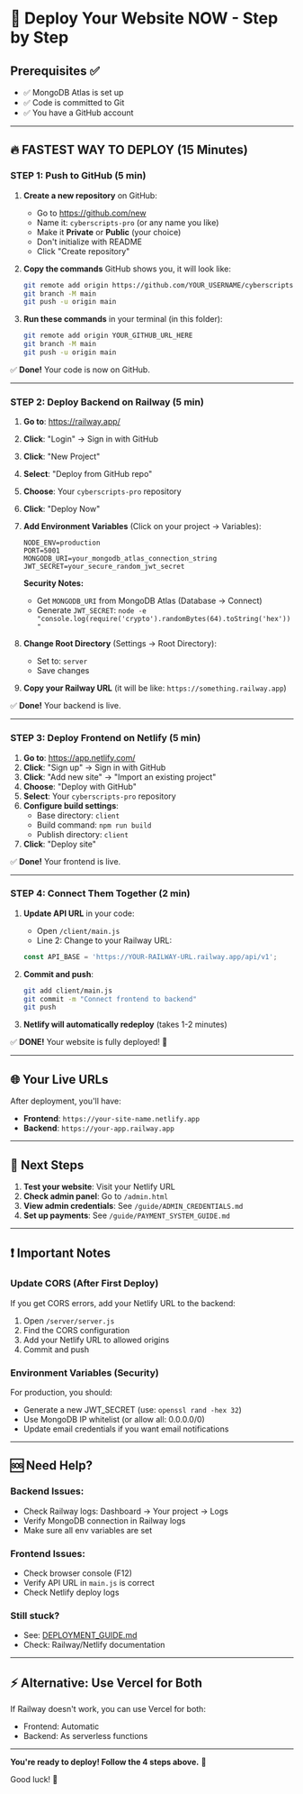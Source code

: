# 🎯 Deploy Your Website NOW - Step by Step

## Prerequisites ✅
- ✅ MongoDB Atlas is set up
- ✅ Code is committed to Git
- ✅ You have a GitHub account

---

## 🔥 FASTEST WAY TO DEPLOY (15 Minutes)

### STEP 1: Push to GitHub (5 min)

1. **Create a new repository** on GitHub:
   - Go to https://github.com/new
   - Name it: `cyberscripts-pro` (or any name you like)
   - Make it **Private** or **Public** (your choice)
   - Don't initialize with README
   - Click "Create repository"

2. **Copy the commands** GitHub shows you, it will look like:
   ```bash
   git remote add origin https://github.com/YOUR_USERNAME/cyberscripts-pro.git
   git branch -M main
   git push -u origin main
   ```

3. **Run these commands** in your terminal (in this folder):
   ```bash
   git remote add origin YOUR_GITHUB_URL_HERE
   git branch -M main
   git push -u origin main
   ```

✅ **Done!** Your code is now on GitHub.

---

### STEP 2: Deploy Backend on Railway (5 min)

1. **Go to**: https://railway.app/
2. **Click**: "Login" → Sign in with GitHub
3. **Click**: "New Project"
4. **Select**: "Deploy from GitHub repo"
5. **Choose**: Your `cyberscripts-pro` repository
6. **Click**: "Deploy Now"

7. **Add Environment Variables** (Click on your project → Variables):
   ```
   NODE_ENV=production
   PORT=5001
   MONGODB_URI=your_mongodb_atlas_connection_string
   JWT_SECRET=your_secure_random_jwt_secret
   ```
   
   **Security Notes:**
   - Get `MONGODB_URI` from MongoDB Atlas (Database → Connect)
   - Generate `JWT_SECRET`: `node -e "console.log(require('crypto').randomBytes(64).toString('hex'))"`

8. **Change Root Directory** (Settings → Root Directory):
   - Set to: `server`
   - Save changes

9. **Copy your Railway URL** (it will be like: `https://something.railway.app`)

✅ **Done!** Your backend is live.

---

### STEP 3: Deploy Frontend on Netlify (5 min)

1. **Go to**: https://app.netlify.com/
2. **Click**: "Sign up" → Sign in with GitHub
3. **Click**: "Add new site" → "Import an existing project"
4. **Choose**: "Deploy with GitHub"
5. **Select**: Your `cyberscripts-pro` repository
6. **Configure build settings**:
   - Base directory: `client`
   - Build command: `npm run build`
   - Publish directory: `client`
7. **Click**: "Deploy site"

✅ **Done!** Your frontend is live.

---

### STEP 4: Connect Them Together (2 min)

1. **Update API URL** in your code:
   - Open `/client/main.js`
   - Line 2: Change to your Railway URL:
   ```javascript
   const API_BASE = 'https://YOUR-RAILWAY-URL.railway.app/api/v1';
   ```

2. **Commit and push**:
   ```bash
   git add client/main.js
   git commit -m "Connect frontend to backend"
   git push
   ```

3. **Netlify will automatically redeploy** (takes 1-2 minutes)

✅ **DONE!** Your website is fully deployed! 🎉

---

## 🌐 Your Live URLs

After deployment, you'll have:

- **Frontend**: `https://your-site-name.netlify.app`
- **Backend**: `https://your-app.railway.app`

---

## 🎯 Next Steps

1. **Test your website**: Visit your Netlify URL
2. **Check admin panel**: Go to `/admin.html`
3. **View admin credentials**: See `/guide/ADMIN_CREDENTIALS.md`
4. **Set up payments**: See `/guide/PAYMENT_SYSTEM_GUIDE.md`

---

## ❗ Important Notes

### Update CORS (After First Deploy)

If you get CORS errors, add your Netlify URL to the backend:

1. Open `/server/server.js`
2. Find the CORS configuration
3. Add your Netlify URL to allowed origins
4. Commit and push

### Environment Variables (Security)

For production, you should:
- Generate a new JWT_SECRET (use: `openssl rand -hex 32`)
- Use MongoDB IP whitelist (or allow all: 0.0.0.0/0)
- Update email credentials if you want email notifications

---

## 🆘 Need Help?

### Backend Issues:
- Check Railway logs: Dashboard → Your project → Logs
- Verify MongoDB connection in Railway logs
- Make sure all env variables are set

### Frontend Issues:
- Check browser console (F12)
- Verify API URL in `main.js` is correct
- Check Netlify deploy logs

### Still stuck?
- See: [DEPLOYMENT_GUIDE.md](./DEPLOYMENT_GUIDE.md)
- Check: Railway/Netlify documentation

---

## ⚡ Alternative: Use Vercel for Both

If Railway doesn't work, you can use Vercel for both:
- Frontend: Automatic
- Backend: As serverless functions

---

**You're ready to deploy! Follow the 4 steps above.** 🚀

Good luck! 🎉
